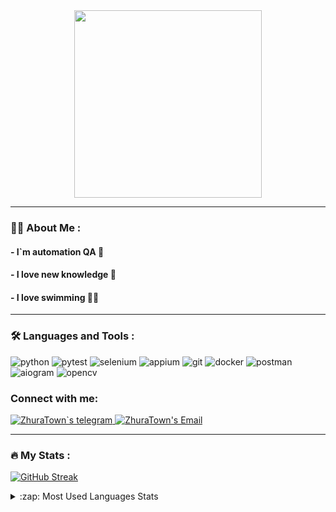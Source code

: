 
<div id="header" align="center">
  <img src="https://media.giphy.com/media/2IudUHdI075HL02Pkk/giphy.gif" width="300"/>
</div>

___

### :man_technologist: About Me :
#### - I`m automation QA 🤖 
#### - I love new knowledge 📖
#### - I love swimming 🏊‍♂️
  
___

### :hammer_and_wrench: Languages and Tools :
![python](https://img.shields.io/badge/python%20-%2314354C.svg?&style=for-the-badge&logo=python&logoColor)
![pytest](https://img.shields.io/badge/pytest%20-%2314354C.svg?&style=for-the-badge&logo=pytest&logoColor)
![selenium](https://img.shields.io/badge/selenium%20-%2314354C.svg?&style=for-the-badge&logo=selenium&logoColor)
![appium](https://img.shields.io/badge/appium%20-%2314354C.svg?&style=for-the-badge&logo=appium&logoColor)
![git](https://img.shields.io/badge/git%20-%2314354C.svg?&style=for-the-badge&logo=git&logoColor)
![docker](https://img.shields.io/badge/docker%20-%2314354C.svg?&style=for-the-badge&logo=docker&logoColor)
![postman](https://img.shields.io/badge/postman%20-%2314354C.svg?&style=for-the-badge&logo=postman&logoColor)
![aiogram](https://img.shields.io/badge/aiogram%20-%2314354C.svg?&style=for-the-badge&logo=aiogram&logoColor)
![opencv](https://img.shields.io/badge/opencv%20-%2314354C.svg?&style=for-the-badge&logo=opencv&logoColor)


### Connect with me: &nbsp;
<a href="https://t.me/ZhuraTo">
  <img alt="ZhuraTown`s telegram" src="https://img.shields.io/badge/-Telegram-1A4730?style=flat-square&logo=Telegram" />
</a>
<a href="zhuratown@gmail.com">
  <img alt="ZhuraTown's Email" src="https://img.shields.io/badge/-E--mail-1A4730?style=flat-square&logo=Gmail&logoColor=white" />
</a>


___

### :fire: My Stats :
  
[![GitHub Streak](http://github-readme-streak-stats.herokuapp.com?user=zhuratown&theme=dark&background=000000)](https://github.com/ZhuraTown#gh-light-mode-only)&nbsp;


<details>
  <summary>:zap: Most Used Languages Stats</summary>
  &nbsp;
    <img align="left" width="47%" alt="Top Languages" src="https://github-readme-stats.vercel.app/api/top-langs/?username=zhuratown&theme=github_dark&show_icons=true&count_private=true&hide_border=true&title_color=c1cbd3&layout=compact" />
</details>
